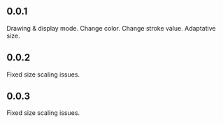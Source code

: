 ## 0.0.1

Drawing & display mode.
Change color.
Change stroke value.
Adaptative size.

## 0.0.2

Fixed size scaling issues.

## 0.0.3

Fixed size scaling issues.